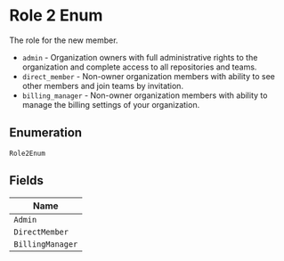 
# Role 2 Enum

The role for the new member.

* `admin` - Organization owners with full administrative rights to the organization and complete access to all repositories and teams.
* `direct_member` - Non-owner organization members with ability to see other members and join teams by invitation.
* `billing_manager` - Non-owner organization members with ability to manage the billing settings of your organization.

## Enumeration

`Role2Enum`

## Fields

| Name |
|  --- |
| `Admin` |
| `DirectMember` |
| `BillingManager` |

